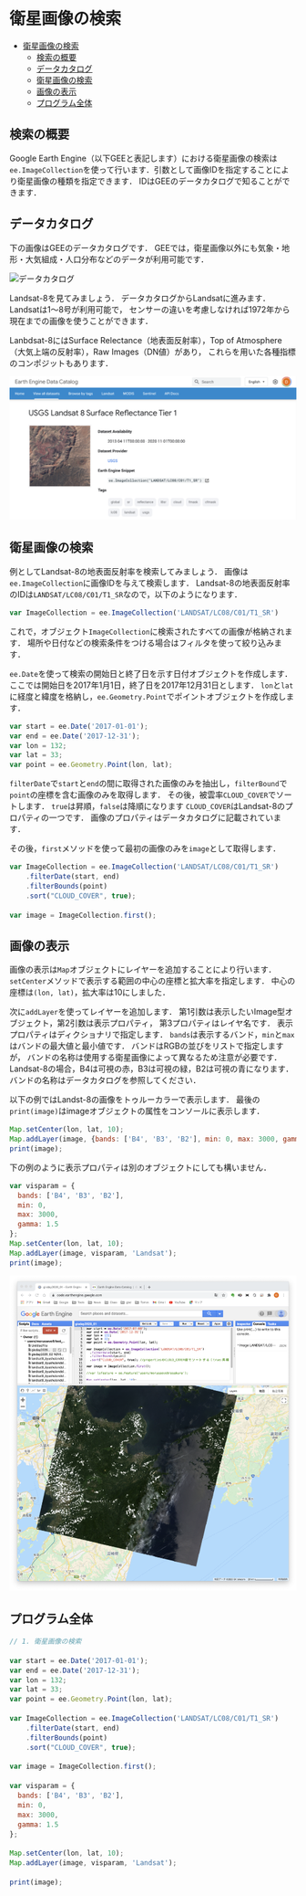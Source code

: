 # 衛星画像の検索
<!-- TOC depthFrom:1 depthTo:6 withLinks:1 updateOnSave:1 orderedList:0 -->

- [衛星画像の検索](#衛星画像の検索)
	- [検索の概要](#検索の概要)
	- [データカタログ](#データカタログ)
	- [衛星画像の検索](#衛星画像の検索)
	- [画像の表示](#画像の表示)
	- [プログラム全体](#プログラム全体)

<!-- /TOC -->
## 検索の概要

Google Earth Engine（以下GEEと表記します）における衛星画像の検索は`ee.ImageCollection`を使って行います．引数として画像IDを指定することにより衛星画像の種類を指定できます．
IDはGEEのデータカタログで知ることができます．

## データカタログ

下の画像はGEEのデータカタログです．
GEEでは，衛星画像以外にも気象・地形・大気組成・人口分布などのデータが利用可能です．

![データカタログ](images/8da3c19a9fe9d39dd007ca3fa83c7e28.png)

Landsat-8を見てみましょう．
データカタログからLandsatに進みます．
Landsatは1〜8号が利用可能で，
センサーの違いを考慮しなければ1972年から現在までの画像を使うことができます．

Lanbdsat-8にはSurface Relectance（地表面反射率），Top of Atmosphere（大気上端の反射率），Raw Images（DN値）があり，
これらを用いた各種指標のコンポジットもあります．

![Landsat 8 号の諸元](images/4beb4d10dd47ff3a74c04975fa1c7756.png)

## 衛星画像の検索

例としてLandsat-8の地表面反射率を検索してみましょう．
画像は`ee.ImageCollection`に画像IDを与えて検索します．
Landsat-8の地表面反射率のIDは`LANDSAT/LC08/C01/T1_SR`なので，以下のようになります．

```javascript
var ImageCollection = ee.ImageCollection('LANDSAT/LC08/C01/T1_SR')
```

これで，オブジェクト`ImageCollection`に検索されたすべての画像が格納されます．
場所や日付などの検索条件をつける場合はフィルタを使って絞り込みます．

`ee.Date`を使って検索の開始日と終了日を示す日付オブジェクトを作成します．
ここでは開始日を2017年1月1日，終了日を2017年12月31日とします．
`lon`と`lat`に経度と緯度を格納し，`ee.Geometry.Point`でポイントオブジェクトを作成します．

```javascript
var start = ee.Date('2017-01-01');
var end = ee.Date('2017-12-31');
var lon = 132;
var lat = 33;
var point = ee.Geometry.Point(lon, lat);
```

`filterDate`で`start`と`end`の間に取得された画像のみを抽出し，`filterBound`で`point`の座標を含む画像のみを取得します．
その後，被雲率`CLOUD_COVER`でソートします．
`true`は昇順，`false`は降順になります
`CLOUD_COVER`はLandsat-8のプロパティの一つです．
画像のプロパティはデータカタログに記載されています．

その後，`first`メソッドを使って最初の画像のみを`image`として取得します．

```javascript
var ImageCollection = ee.ImageCollection('LANDSAT/LC08/C01/T1_SR')
    .filterDate(start, end)
    .filterBounds(point)
    .sort("CLOUD_COVER", true);

var image = ImageCollection.first();
```

## 画像の表示
画像の表示は`Map`オブジェクトにレイヤーを追加することにより行います．
`setCenter`メソッドで表示する範囲の中心の座標と拡大率を指定します．
中心の座標は`(lon, lat)`，拡大率は10にしました．

次に`addLayer`を使ってレイヤーを追加します．
第1引数は表示したいImage型オブジェクト，第2引数は表示プロパティ，
第3プロパティはレイヤ名です．
表示プロパティはディクショナリで指定します．
`bands`は表示するバンド，`min`と`max`はバンドの最大値と最小値です．
バンドはRGBの並びをリストで指定しますが，
バンドの名称は使用する衛星画像によって異なるため注意が必要です．
Landsat-8の場合，B4は可視の赤，B3は可視の緑，B2は可視の青になります．
バンドの名称はデータカタログを参照してください．

以下の例ではLandst-8の画像をトゥルーカラーで表示します．
最後の`print(image)`はimageオブジェクトの属性をコンソールに表示します．

```javascript
Map.setCenter(lon, lat, 10);
Map.addLayer(image, {bands: ['B4', 'B3', 'B2'], min: 0, max: 3000, gamma: 1.5}, 'Landsat');
print(image);
```

下の例のように表示プロパティは別のオブジェクトにしても構いません．

```javascript
var visparam = {
  bands: ['B4', 'B3', 'B2'],
  min: 0,
  max: 3000,
  gamma: 1.5
};
Map.setCenter(lon, lat, 10);
Map.addLayer(image, visparam, 'Landsat');
print(image);
```


![](images/402b1f5988d8a8df1c82d133345ae38d.png)

## プログラム全体
```javascript
// 1. 衛星画像の検索

var start = ee.Date('2017-01-01');
var end = ee.Date('2017-12-31');
var lon = 132;
var lat = 33;
var point = ee.Geometry.Point(lon, lat);

var ImageCollection = ee.ImageCollection('LANDSAT/LC08/C01/T1_SR')
    .filterDate(start, end)
    .filterBounds(point)
    .sort("CLOUD_COVER", true);

var image = ImageCollection.first();

var visparam = {
  bands: ['B4', 'B3', 'B2'],
  min: 0,
  max: 3000,
  gamma: 1.5
};

Map.setCenter(lon, lat, 10);
Map.addLayer(image, visparam, 'Landsat');

print(image);
```
